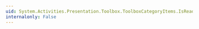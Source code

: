 ```yaml
---
uid: System.Activities.Presentation.Toolbox.ToolboxCategoryItems.IsReadOnly
internalonly: False
---
```

